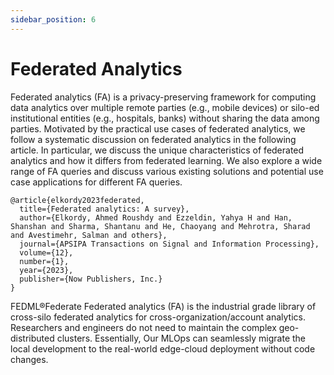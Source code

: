 ```yaml
---
sidebar_position: 6
---
```



# Federated Analytics

Federated analytics (FA) is a privacy-preserving framework
for computing data analytics over multiple remote parties
(e.g., mobile devices) or silo-ed institutional entities (e.g.,
hospitals, banks) without sharing the data among parties.
Motivated by the practical use cases of federated analytics,
we follow a systematic discussion on federated analytics in
the following article. In particular, we discuss the unique characteristics of federated analytics and how it differs from federated
learning. We also explore a wide range of FA queries and
discuss various existing solutions and potential use case applications for different FA queries.

```
@article{elkordy2023federated,
  title={Federated analytics: A survey},
  author={Elkordy, Ahmed Roushdy and Ezzeldin, Yahya H and Han, Shanshan and Sharma, Shantanu and He, Chaoyang and Mehrotra, Sharad and Avestimehr, Salman and others},
  journal={APSIPA Transactions on Signal and Information Processing},
  volume={12},
  number={1},
  year={2023},
  publisher={Now Publishers, Inc.}
}
```


FEDML®Federate Federated analytics (FA) is the industrial grade library of cross-silo federated analytics for cross-organization/account analytics. 
Researchers and engineers do not need to maintain the complex geo-distributed clusters.
Essentially, Our MLOps can seamlessly migrate the local development to the real-world edge-cloud deployment without code changes. 
